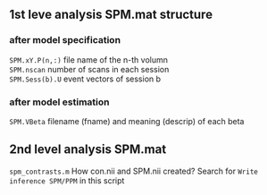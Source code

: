 ## 1st leve analysis SPM.mat structure

### after model specification
`SPM.xY.P(n,:)` file name of the n-th volumn  
`SPM.nscan` number of scans in each session  
`SPM.Sess(b).U` event vectors of session b  

### after model estimation
`SPM.VBeta` filename (fname) and meaning (descrip) of each beta  

## 2nd level analysis SPM.mat

`spm_contrasts.m` How con.nii and SPM.nii created? Search for `Write inference SPM/PPM` in this script  
